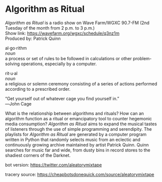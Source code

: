 # Algorithm as Ritual

<i>Algorithm as Ritual</i> is a radio show on Wave Farm/WGXC 90.7-FM (2nd Tuesday of the month from 2 p.m. to 3 p.m.)<br> 
Show link: https://wavefarm.org/wgxc/schedule/q3nz1m<br>
Produced by: Patrick Quinn<br>

al·go·rithm<br>
<i>noun</i><br>
a process or set of rules to be followed in calculations or other problem-solving operations, especially by a computer.<br>

rit·u·al<br>
<i>noun</i><br>
a religious or solemn ceremony consisting of a series of actions performed according to a prescribed order.<br>

“Get yourself out of whatever cage you find yourself in.”<br>
―John Cage

What is the relationship between algorithms and rituals? How can an algorithm function as a ritual or emancipatory tool to counter hegemonic media consumption? <i>Algorithm as Ritual</i> aims to expand the musical tastes of listeners through the use of simple programming and serendipity. The playlists for <i>Algorithm as Ritual</i> are generated by a computer program written in Python that randomly selects music from an eclectic and continuously growing archive maintained by artist Patrick Quinn. Quinn searches for music far and wide, from dusty bins in record stores to the shadiest corners of the Darknet.

bot version: https://twitter.com/aleatorymixtape

tracery source: https://cheapbotsdonequick.com/source/aleatorymixtape
